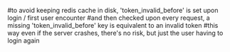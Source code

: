   #to avoid keeping redis cache in disk, 'token_invalid_before' is set upon login / first user encounter
  #and then checked upon every request, a missing 'token_invalid_before' key is equivalent to an invalid token
  #this way even if the server crashes, there's no risk, but just the user having to login again
